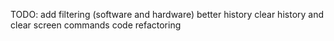 TODO:
    add filtering (software and hardware)
    better history
    clear history and clear screen commands
    code refactoring
